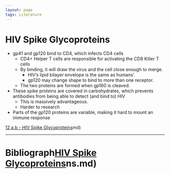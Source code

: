 ```yaml
---
layout: page
tags: Literature 
---
```


# HIV Spike Glycoproteins

- gp41 and gp120 bind to CD4, which infects CD4 cells
	- CD4+ Helper T cells are responsible for activating the CD8 Killer T cells
	- By binding, it will draw the virus and the cell close enough to merge.
		- HIV’s lipid bilayer envelope is the same as humans’.
		- gp120 may change shape to bind to more than one receptor.
	- The two proteins are formed when gp160 is cleaved.
- These spike proteins are covered in carbohydrates, which prevents antibodies from being able to detect (and bind to) HIV
	- This is massively advantageous.
	- Harder to research
- Parts of the gp120 proteins are variable, making it hard to mount an immune response

[12,a,b - HIV Spike Glycoproteins](12,a,b%20-%20HIV%20Spike%20Glycoproteins.md)md)

---

# Bibliograph[HIV Spike Glycoproteins](pages/I%20found/4%20Citation%20Notes/HIV%20Spike%20Glycoproteins.md)ns.md)